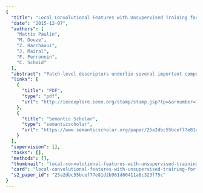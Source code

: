 ```yaml
---
{
  "title": "Local Convolutional Features with Unsupervised Training for Image Retrieval",
  "date": "2015-12-07",
  "authors": [
    "Mattis Paulin",
    "M. Douze",
    "Z. Harchaoui",
    "J. Mairal",
    "F. Perronnin",
    "C. Schmid"
  ],
  "abstract": "Patch-level descriptors underlie several important computer vision tasks, such as stereo-matching or content-based image retrieval. We introduce a deep convolutional architecture that yields patch-level descriptors, as an alternative to the popular SIFT descriptor for image retrieval. The proposed family of descriptors, called Patch-CKN, adapt the recently introduced Convolutional Kernel Network (CKN), an unsupervised framework to learn convolutional architectures. We present a comparison framework to benchmark current deep convolutional approaches along with Patch-CKN for both patch and image retrieval, including our novel \"RomePatches\" dataset. Patch-CKN descriptors yield competitive results compared to supervised CNN alternatives on patch and image retrieval.",
  "links": [
    {
      "title": "PDF",
      "type": "pdf",
      "url": "http://ieeexplore.ieee.org/stamp/stamp.jsp?tp=&arnumber=7410376"
    },
    {
      "title": "Semantic Scholar",
      "type": "semanticscholar",
      "url": "https://www.semanticscholar.org/paper/25a2dbc55bcef77e81d2b961d60411a8c323f75c"
    }
  ],
  "supervision": [],
  "tasks": [],
  "methods": [],
  "thumbnail": "local-convolutional-features-with-unsupervised-training-for-image-retrieval-thumb.jpg",
  "card": "local-convolutional-features-with-unsupervised-training-for-image-retrieval-card.jpg",
  "s2_paper_id": "25a2dbc55bcef77e81d2b961d60411a8c323f75c"
}
---
```


